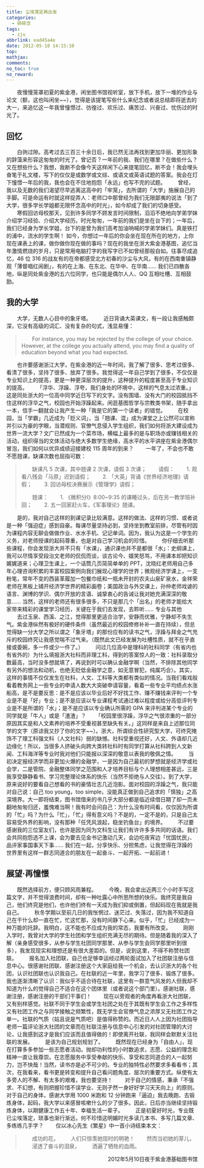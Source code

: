 ```yaml
---
title: 尘埃落定再出发
categories:
  - 碎碎念
tags:
  - zju
abbrlink: ead45a4e
date: 2012-05-10 14:15:10
top:
mathjax:
comments:
no_toc: true
no_reward:
---
```

　　夜慢慢笼罩初夏的紫金港，闲坐图书馆视听室，放下手机，放下一堆的作业与论文（额，这也叫闲坐~~），觉得是该提笔写些什么来纪念或者说总结即将逝去的大一，来追忆这一年我曾憧憬过、彷徨过、欢乐过、痛苦过、兴奋过、忧伤过的时光了。<!-- more -->

## 回忆
　　白驹过隙。高考过去三百三十余日后，我已然无法再找到更加华丽、更加形象的辞藻来形容这匆匆的时光了。曾记否？一年前的我、我们在哪里？在做些什么？又在想些什么？我想，我断不会像今天这样闲下心来提笔回忆，断不会！我会埋头奋笔于礼文楼，写下的仅仅是或数学或文综、或语文或英语试题的答案。我会在灯下憧憬一年后的我，我也会在不住地抱怨「永远」也写不完的试题。
　　曾经，我以及无数的我们渴望尽早逃离这高中的「牢笼」，去所谓的「大学」施展自己的手脚。可是命运有时就这样捉弄人：老师口中那曾经为我们无限鄙夷的说法「到了大学，很多学长学姐都无限怀念高中的时光」，如今却成了我们的切身感受。
　　寒假回访母校那天，见到许多同学不顾发言时间限制，滔滔不绝地向学弟学妹介绍学习经验、介绍大学经历。时光匆匆，一年前的我们是坐在台下的；一年后，我们已经身为学长学姐，台下的是曾为我们高考加油呐喊的学弟学妹们。真是铁打的浦中，流水的学生啊！
如今，你想过一年后的你会坐在现在所在的地方，上你现在课表上的课，做你做你现在做的事吗？现在的我坐在浙大紫金港基图，追忆当年激情燃烧的岁月，只是常用电脑打字的我写字已不如曾经那般自如。往事尽成追忆，46 位 316 的战友有的在帝都感受北方初春的沙尘与大风，有的在西南重镇静观「薄督唱红闹剧」，有的在上海、在东北、在华中、在华南…… 我们已四散各地，纵是同处紫金港的五六位同学，也只能是偶尔人人、QQ 互相吐槽、互相鼓励。

## 我的大学
　　大学，无数人心目中的象牙塔。
　　近日背诵大英课文，有一段让我感触颇深，它没有高级的词汇、没有复杂的句式，浅显易懂：
>　　For instance, you may be rejected by the college of your choice. However, at the college you actually attend, you may find a quality of education beyond what you had expected.

　　也许要感谢浙江大学，在紫金港的近一年时间，我了解了很多、思考过很多、看清了很多，坚持了很多、放弃了很多。我觉得这一年自己学到了很多，不仅仅是专业知识上的提高，更是一种更深层次的提升，这种提升的程度甚至高于专业知识的提高。
　　「浮华、浮躁、浮夸，我们身处的环境中，这样的气息太过浓重。」这是同处浙大的一位高中同学近日写下的文字。没有围墙、没有大门的校园抵挡不住这样的浮华之气，校园也开始浮躁起来。闲逛基图哲学与宗教类书架，随手拿出一本，信手一翻就会让我产生一种「我是它的第一个读者」的错觉。
　　在校园，当「学霸」几近成为「贬义词」，当「翘课、混」成为课堂之上公然可以宣称并引以为豪的字眼，当潜规则、官僚气息侵入学生组织，我们如何将浙大建设成为世界一流大学？文广已然成为一个菜市场，横幅上最多的是与职场亦或赚钱相关的活动，组织得当的文体活动与绝大多数学生绝缘，高水平的水平讲座在紫金港偶尔冒泡，我们如何以优异成绩迎接建校 115 周年的到来？
　　一年了，不会也不敢不愿翘课，缺课次数也屈指可数：
>　　缺课凡 5 次课，其中翘课 2 次课，请假 3 次课；
>　　请假：
>　　1. 观看八残会「马原」迟到请假；
>　　2. 「大英」背诵《世界经济地理》请假；
>　　3. 回访母校决赛展示《管理学》请假；
>
>　　翘课：
>　　1. 《微积分I》8:00~9:35 的课睡过头，后在另一教学班补回；
>　　2. 五一回家赶火车，《军事理论》翘课。


　　是的，我对自己这样的到课记录比较满意。这样的做法、这样的习惯、或者说是一种「强迫症」感到自豪。每课尽量坚持必到，坚持坐到教室前排，尽管有时因为课程内容无聊会做做作业、水水手机、记记单词。因为，我认为这是一个学生的义务，对老师授课的起码尊重，也是对自己学习机会的珍惜。
　　你仔细去听那些课程，你会发现浙大并不只有「水课」，通识课也并不是都很「水」：史纲课上，我可以尽情享受段治文老师的侃侃而谈，谈古论今、嬉笑怒骂，不用课本却把知识娓娓道来；心理卫生课上，一个话筒几页简简单单的 PPT，沈晓红老师用自己多年心理咨询积累的丰富校园案例向我们展现心理学的世界；微观经济学课上，一支粉笔，常年不变的西装革履加一包餐巾纸和一瓶未开封的农夫山泉矿泉水，金祥荣老师在黑板上铺开经济学世界的精彩画卷；美国政治与外交课上，孙仲老师戏谑的语言、渊博的学识、偶尔开放的言语、诚挚衷心的告诫让我对她充满深深的敬意……
当然，这样的老师还有很多很多，不只是那几个「出名」的老师才能给大家带来精彩的课堂学习经历，关键在于我们去发现，去聆听……
专业与其他
　　去过玉泉、西溪、之江，觉得那里更适合治学，安静而优雅，宁静却不失生气。紫金港纵然有极好的硬件条件（虽然最近的校园修修补补一直在持续），但总觉得缺一分大学之所以谓之「象牙塔」的那份应有的读书之气，浮躁与拜金之气充斥的校园终究让我感觉喘不过气来。（既然此文已经发展为吐槽性质，就不在乎直接或委婉，多一件或少一件了。）
　　问过几位高中是理科的社科同学（有省内也有省外的）为什么填报浙大社科而非理工科，得到的答案惊人的一致：社科录取分数最高，当时没多想就填了，再说到时可以确认金融学啊（当然，不排除其他同学有另外的想法和动机，也绝无贬低金融学之意，如无意冒犯，纯属巧合）。其实，这样的事情不仅仅发生在社科，人文、工科等大类都有类似的情况。当我们看戏般看着教务网上一些专业的申请人数大大突破申请容量，看着一些专业平均绩点水涨船高，是不是要反思：是不是应该以毕业后好不好找工作、赚不赚钱来评判一个专业是不是「好」专业；是不是应该以专业课程考试通过难以程度或给分高低评判专业是不是所谓的「水」；是不是应该以专业确认所需的 GPA 来评判进某个专业的同学就是「牛人」或是「渣渣」？
　　「校园里很浮躁，浮华之气很浓重的一部分原因其实是和人文素养的培养不受重视甚至缺失有关。」这同样是来自上述那位同学的文字（原谅我又抄了你的文字~~）。浙大，所谓综合性研究型大学，可终究掩饰不了理工科强文科（人文社科）弱的缺憾。社科受重视还好，人文、外语却几近边缘化！所以，当很多人挤破头向跨大类转社科时有同学打算从社科跨到人文新闻、工科海洋等专业时我对他们只能报以深深的敬意以表我的敬佩之情。
　　当初决定报经济学而非更加火爆的金融学，一是因为自己最初的梦想就是经济学或社会学，二是管院、金融整体同学之范围和人才培养目标与个人理想相差甚远，三是我享受静静看书、学习完整理论体系的快乐（当然不拒绝与人交往）。到了大学，原来说好的要看自己想看的书的豪情壮志几近泡影。面对校园的浮躁之气，我只能对自己说：自己 too young，too simple，没能真正做到自己追求的「慎独」之高深境界。大一即将结束，图书馆借来的书几乎大部分都是临近续借日期了却一页未翻地匆匆归还，羞愧难当啊！我有时会问自己：为什么没有时间看，仅仅因为所谓的「忙」吗？为什么「忙」，「忙」得有意义吗？不是的，一定不是的，只是自己太容易受外界的影响，没有那种「任凭风浪起，稳坐钓鱼台」的境界。
　　不过要感谢我的三位室友们，也许是因为同为文科生让我们有许许多多共同的话语。我们会共同抱怨选不上课，会为要去见金书记激动几天，会边吃夜宵边「忧国忧民」、品评家事国事天下事…… 我们在一起，分享快乐、分担焦虑，让我觉得在浮躁的世界里有这样一群志同道合的朋友在一起奋斗、一起开拓、一起前进！

## 展望·再憧憬
　　既然选择前方，便只顾风雨兼程。
　　今晚，我会拿出近两三个小时手写这篇文字，并不觉得浪费时间，却有一种吐露心中所思所想的快乐。我终究是我自己，他们终究是他们，也许他们终有一天成为我们抑或倒置，但起码现在我就是我自己。
　　秋冬学期以至前几日的我怅惘过、迷茫过、失落过，因为我不知道自己在干什么却一直在忙，忙这忙那，没有时间静下心来。似乎，「忙」已经成为一种万能的托辞。我明白，这不能也不应成为我的常态，我要有所改变。
　　刚刚入学时，我曾对大学的学生社团和学生组织充满无尽的期待。但是随着我的深入了解（亲身感受很多，从参与学生社团同学那里、从参与学生会同学那里听到很多），我发现现实和理想还是有很大差距的。但是，说到这里，不得不称赞社团联。
　　报名加入社团联，自己也足够幸运经过两轮面试加入了社团联注册与信息中心。很感谢社团联、感谢注册这个大家庭给我一个机会，去认识浙大的各个社团，认识社团联也认识我自己。在社联的近一年里，我学习了很多、锻炼了很多。我也逐渐清晰了认识：我似乎不适合待在社联，这里有一群意气风发的人但我却不知道为什么的觉得自己不适合在这个团体里（或者说这个部门里）。感谢社联，感谢注册，感谢注册的干部们干事们！
　　现在以旁观者的角度再看浙大社团联，又有别样感觉。社联不同于学生会或学生社团之处在于其既有学生会工作之多样性又有社团工作之与同学接触之频繁性，既无学生会官僚气息之浓厚又无社团工作之单一。社联的气质（姑且说是气质吧）是值得称赞的。而近日人人上因为社团指导老师一篇评论浙大社团的文章而在社联注册与信息中心引发的对社团管理的大讨论，让我感到这才是我们应该而且值得做的！即使离开社联，我同样会默默关注社联的发展。
　　是该为自己规划规划了。
　　既然现在已经身为「自由人」，现在打算多多参加一些志愿者活动。抛却功利性的小时数追求，志愿、公益的理念和精神一直让我尊崇。在志愿服务中享受奉献的快乐、享受和志同道合的人一起努力，岂不快哉！当然，读书亦是必不可少的。专业的独特性必然要求多看看书；其次，在我看来，看书更是转变和提升自己看问题角度、层次的重要方式。纵使有太多旁人的不解、有太多的艰难，我也要坚持！
　　对于自己的情感，秉承「不强求、不幻想，有则把握珍惜不误学业、无则孑然一身好好学习天天向上」的原则。对于自己的身体，感谢大学用 1000 米跑和 12 分钟跑来「逼迫」我去晚跑、去锻炼身体，起码，我大学以来感冒咳嗽什么的少了很多。因此，日后亦当继续坚持锻炼身体，以期健康工作五十年、幸福生活一辈子。
　　正是初夏好时光，专业既已尘埃落定，琐事也渐行渐远，何不珍惜这明媚时光多读几本书、多写几篇文章、多练练几手字？
　　仅以冰心先生《繁星》中一首小诗结束本文：
>　　成功的花，
>　　人们只惊羡她现时的明艳！
>　　然而当初她的芽儿，
>　　浸透了奋斗的泪泉，
>　　洒遍了牺牲的血雨。

<p align="right">
2012年5月10日夜于紫金港基础图书馆
